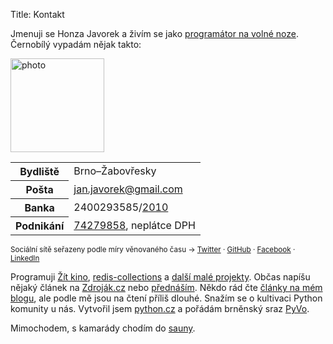 Title: Kontakt

Jmenuji se Honza Javorek a živím se jako [programátor na volné noze](http://honzajavorek.cz/cv). Černobílý vypadám nějak takto:

<img class="photo" src="images/honza.jpg" width="150" height="150" alt="photo">

<div class="contact">
<table>
    <tr>
        <th>Bydliště</th>
        <td>Brno&ndash;Žabovřesky</td>
    </tr>
    <tr>
        <th>Pošta</th>
        <td><a href="mailto:jan.javorek&#64;gmail.com">jan.javorek&#64;<!---->gmail.com</a></td>
    </tr>
    <tr>
        <th>Banka</th>
        <td>2400293585/<a href="http://www.fio.cz/">2010</a></td>
    </tr>
    <tr>
        <th>Podnikání</th>
        <td><a href="http://wwwinfo.mfcr.cz/cgi-bin/ares/darv_rzp.cgi?ico=74279858&amp;jazyk=cz&amp;xml=1&amp;rozsah=0">74279858</a>, neplátce DPH</td>
    </tr>
</table>

<p><small>Sociální sítě seřazeny podle míry věnovaného času &rarr;
<a href="http://twitter.com/honzajavorek">Twitter</a> &middot;
<a href="http://github.com/honzajavorek">GitHub</a> &middot;
<a href="http://facebook.com/honzajavorek">Facebook</a> &middot;
<a href="http://cz.linkedin.com/in/honzajavorek">LinkedIn</a>
</small></p>
</div>

Programuji [Žít kino](http://zitkino.cz/), [redis-collections](https://github.com/honzajavorek/redis-collections) a [další malé projekty](https://github.com/honzajavorek/). Občas napíšu nějaký článek na [Zdroják.cz](http://www.zdrojak.cz/autori/jan-javorek/) nebo [přednáším](https://speakerdeck.com/u/honzajavorek/). Někdo rád čte [články na mém blogu](http://honzajavorek.cz), ale podle mě jsou na čtení příliš dlouhé. Snažím se o kultivaci Python komunity u nás. Vytvořil jsem [python.cz](http://python.cz) a pořádám brněnský sraz [PyVo](http://lanyrd.com/series/brno-pyvo/).

Mimochodem, s kamarády chodím do [sauny](http://www.sauna-drobneho.cz/).
